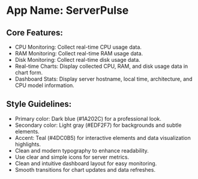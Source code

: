 # **App Name**: ServerPulse

## Core Features:

- CPU Monitoring: Collect real-time CPU usage data.
- RAM Monitoring: Collect real-time RAM usage data.
- Disk Monitoring: Collect real-time disk usage data.
- Real-time Charts: Display collected CPU, RAM, and disk usage data in chart form.
- Dashboard Stats: Display server hostname, local time, architecture, and CPU model information.

## Style Guidelines:

- Primary color: Dark blue (#1A202C) for a professional look.
- Secondary color: Light gray (#EDF2F7) for backgrounds and subtle elements.
- Accent: Teal (#4DC0B5) for interactive elements and data visualization highlights.
- Clean and modern typography to enhance readability.
- Use clear and simple icons for server metrics.
- Clean and intuitive dashboard layout for easy monitoring.
- Smooth transitions for chart updates and data refreshes.